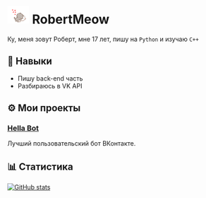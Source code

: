 # <img height="40" src="https://raw.githubusercontent.com/RobertMeow/RobertMeow/master/files/meow.gif"/> RobertMeow
Ку, меня зовут Роберт, мне 17 лет, пишу на `Python` и изучаю `C++`

## 📜 Навыки
* Пишу back-end часть
* Разбираюсь в VK API

## ⚙ Мои проекты
### [Hella Bot](https://hella.team)
Лучший пользовательский бот ВКонтакте.

## 📊 Статистика
[![GitHub stats](https://github-readme-stats.vercel.app/api?username=RobertMeow&show_icons=true&theme=synthwave&hide=contribs,prs,issues)]()